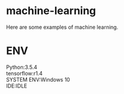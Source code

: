 # machine-learning
Here are some examples of machine learning.

# ENV  
Python:3.5.4  
tensorflow:r1.4  
SYSTEM ENV:Windows 10  
IDE:IDLE  
